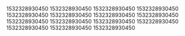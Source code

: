 1532328930450
1532328930450
1532328930450
1532328930450
1532328930450
1532328930450
1532328930450
1532328930450
1532328930450
1532328930450
1532328930450
1532328930450
1532328930450
1532328930450
1532328930450